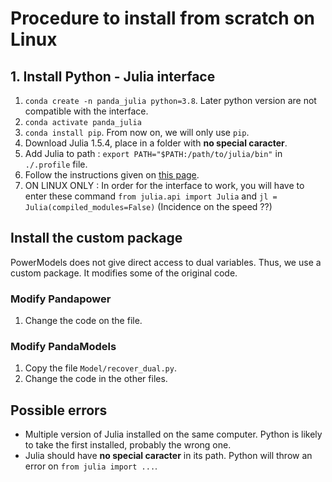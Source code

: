 # Procedure to install from scratch on Linux

## 1. Install Python - Julia interface

1. ```conda create -n panda_julia python=3.8```. Later python version are not compatible with the interface.
2. ```conda activate panda_julia```
3. ```conda install pip```. From now on, we will only use ```pip```.
4. Download Julia 1.5.4, place in a folder with **no special caracter**.
5. Add Julia to path : ```export PATH="$PATH:/path/to/julia/bin"``` in ```./.profile``` file. 
6. Follow the instructions given on [this page](https://pandapower.readthedocs.io/en/v2.10.1/opf/powermodels.html).
7. ON LINUX ONLY : In order for the interface to work, you will have to enter these command ```from julia.api import Julia``` and ```jl = Julia(compiled_modules=False)``` (Incidence on the speed ??)

## Install the custom package

PowerModels does not give direct access to dual variables.
Thus, we use a custom package.
It modifies some of the original code.

### Modify Pandapower

1. Change the code on the file.


### Modify PandaModels

1. Copy the file ```Model/recover_dual.py```.
2. Change the code in the other files.

## Possible errors
- Multiple version of Julia installed on the same computer. Python is likely to take the first installed, probably the wrong one.
- Julia should have **no special caracter** in its path. Python will throw an error on ```from julia import ...```.